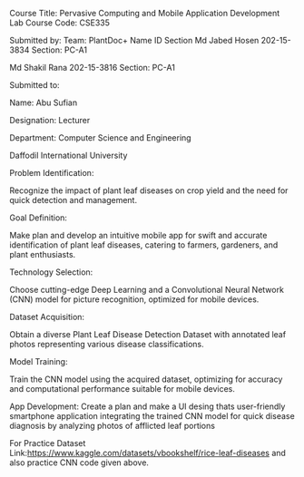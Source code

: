 Course Title: Pervasive Computing and Mobile Application Development Lab
Course Code: CSE335

Submitted by: 
Team: PlantDoc+
Name	ID	Section
Md Jabed Hosen	202-15-3834
Section: PC-A1

Md Shakil Rana	202-15-3816	
Section: PC-A1

Submitted to: 

Name: Abu Sufian 

Designation: Lecturer

Department: Computer Science and Engineering

Daffodil International University





Problem Identification:

Recognize the impact of plant leaf diseases on crop yield and the need for quick detection and management.

Goal Definition:

Make plan and develop an intuitive mobile app for swift and accurate identification of plant leaf diseases, catering to farmers, gardeners, and plant enthusiasts.

Technology Selection:

Choose cutting-edge Deep Learning and a Convolutional Neural Network (CNN) model for picture recognition, optimized for mobile devices.

Dataset Acquisition:

Obtain a diverse Plant Leaf Disease Detection Dataset with annotated leaf photos representing various disease classifications.

Model Training:

Train the CNN model using the acquired dataset, optimizing for accuracy and computational performance suitable for mobile devices.

App Development:
Create a plan and make a UI desing thats user-friendly smartphone application integrating the trained CNN model for quick disease diagnosis by analyzing photos of afflicted leaf portions

For Practice Dataset Link:https://www.kaggle.com/datasets/vbookshelf/rice-leaf-diseases
and also practice CNN code given above.

